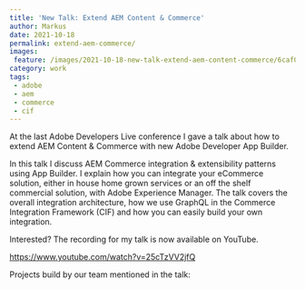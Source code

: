 ```yaml
---
title: 'New Talk: Extend AEM Content & Commerce'
author: Markus
date: 2021-10-18
permalink: extend-aem-commerce/
images:
 feature: /images/2021-10-18-new-talk-extend-aem-content-commerce/6caf0019-8218-4124-868f-f88d48adb995.jpeg
category: work
tags:
 - adobe
 - aem
 - commerce
 - cif
---
```


At the last Adobe Developers Live conference I gave a talk about how to extend AEM Content & Commerce with new Adobe Developer App Builder.

In this talk I discuss AEM Commerce integration & extensibility patterns using App Builder. I explain how you can integrate your eCommerce solution, either in house home grown services or an off the shelf commercial solution, with Adobe Experience Manager. The talk covers the overall integration architecture, how we use GraphQL in the Commerce Integration Framework (CIF) and how you can easily build your own integration.

Interested? The recording for my talk is now available on YouTube.

https://www.youtube.com/watch?v=25cTzVV2jfQ

Projects build by our team mentioned in the talk:

<github-badge repo="adobe/aem-core-cif-components" label="AEM CIF Core Components"></github-badge><github-badge repo="adobe/commerce-cif-graphql-integration-reference" label="CIF GraphQL integration reference project"></github-badge>
